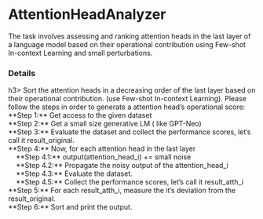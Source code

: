 # AttentionHeadAnalyzer
The task involves assessing and ranking attention heads in the last layer of a language model based on their operational contribution using Few-shot In-context Learning and small perturbations.

<h3>Details</h3>h3>
Sort the attention heads in a decreasing order of the last layer based on their operational contribution. (use Few-shot In-context Learning). Please follow the steps in order to generate a attention head’s operational score:<br>
**Step 1:** Get access to the given dataset <br>
**Step 2:** Get a small size generative LM ( like GPT-Neo) <br>
**Step 3:** Evaluate the dataset and collect the performance scores, let’s call it result_original. <br>
**Step 4:** Now, for each attention head in the last layer <br>
&nbsp;&nbsp;&nbsp;&nbsp;**Step 4.1:** output(attention_head_i) += small noise<br>
&nbsp;&nbsp;&nbsp;&nbsp;**Step 4.2:** Propagate the noisy output of the attention_head_i <br>
&nbsp;&nbsp;&nbsp;&nbsp;**Step 4.3:** Evaluate the dataset. <br>
&nbsp;&nbsp;&nbsp;&nbsp;**Step 4.5:** Collect the performance scores, let’s call it result_atth_i<br>
**Step 5:** For each result_atth_i, measure the it’s deviation from the result_original.<br>
**Step 6:** Sort and print the output.<br>
